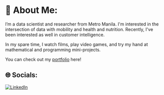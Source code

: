
<!---
yumoldianne/yumoldianne is a ✨ special ✨ repository because its `README.md` (this file) appears on your GitHub profile.
You can click the Preview link to take a look at your changes.
--->
# 💫 About Me:
I’m a data scientist and researcher from Metro Manila. I'm interested in the intersection of data with mobility and health and nutrition. Recently, I've been interested as well in customer intelligence. 

In my spare time, I watch films, play video games, and try my hand at mathematical and programming mini-projects. 

You can check out my [portfolio](https://dcy-portfolio.streamlit.app/) here!

## 🌐 Socials:
[![LinkedIn](https://img.shields.io/badge/LinkedIn-%230077B5.svg?logo=linkedin&logoColor=white)](https://linkedin.com/in/yumoldianne) 

<!-- Proudly created with GPRM ( https://gprm.itsvg.in ) -->
